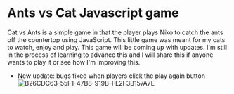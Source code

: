 # Ants vs Cat Javascript game
Cat vs Ants is a simple game in that the player plays Niko to catch the ants off the countertop using JavaScript. This little game was meant for my cats to watch, enjoy and play. This game will be coming up with updates. I'm still in the process of learning to advance this and I will share this if anyone wants to play it or see how I'm improving this.
- New update: bugs fixed when players click the play again button
![B26CDC63-55F1-47B8-919B-FE2F3B157A7E](https://github.com/LizSalako/Ant-vs-cat-game/assets/106440322/8f6bb8e0-5af7-4ffc-bc63-93305dcdf6c8)

